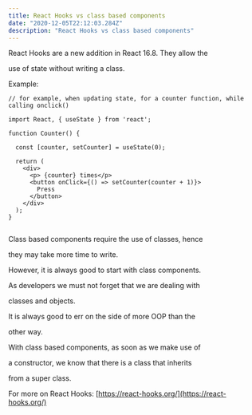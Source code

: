 ```yaml
---
title: React Hooks vs class based components
date: "2020-12-05T22:12:03.284Z"
description: "React Hooks vs class based components"
---
```



React Hooks are a new addition in React 16.8. They allow the 

use of state without writing a class.


Example:

```js:
// for example, when updating state, for a counter function, while calling onclick()

import React, { useState } from 'react';

function Counter() {

  const [counter, setCounter] = useState(0);

  return (
    <div>
      <p> {counter} times</p>
      <button onClick={() => setCounter(counter + 1)}>
        Press
      </button>
    </div>
  );
}


```

Class based components require the use of classes, hence

they may take more time to write. 


However, it is always good to start with class components.


As developers we must not forget that we are dealing with

classes and objects.


It is always good to err on the side of more OOP than the

other way.


With class based components, as soon as we make use of

a constructor, we know that there is a class that inherits

from a super class. 




For more on React Hooks: [https://react-hooks.org/](https://react-hooks.org/)

